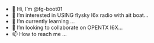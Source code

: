- 👋 Hi, I’m @fg-boot01
- 👀 I’m interested in USING flysky I6x radio with ait boat...
- 🌱 I’m currently learning ...
- 💞️ I’m looking to collaborate on OPENTX I6X...
- 📫 How to reach me ...

<!---
fg-boot01/fg-boot01 is a ✨ special ✨ repository because its `README.md` (this file) appears on your GitHub profile.
You can click the Preview link to take a look at your changes.
--->
